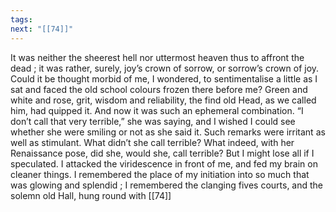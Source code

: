 ```yaml
---
tags: 
next: "[[74]]"
---
```

It was neither the sheerest hell nor uttermost heaven thus to affront the dead ; it was rather, surely, joy’s crown of sorrow, or sorrow’s crown of joy. Could it be thought morbid of me, I wondered, to sentimentalise a little as I sat and faced the old school colours frozen there before me? Green and white and rose, grit, wisdom and reliability, the find old Head, as we called him, had quipped it. And now it was such an ephemeral combination. “I don’t call that very terrible,” she was saying, and I wished I could see whether she were smiling or not as she said it. Such remarks were irritant as well as stimulant. What didn’t she call terrible? What indeed, with her Renaissance pose, did she, would she, call terrible? But I might lose all if I speculated. I attacked the viridescence in front of me, and fed my brain on cleaner things. I remembered the place of my initiation into so much that was glowing and splendid ; I remembered the clanging fives courts, and the solemn old Hall, hung round with [[74]]
